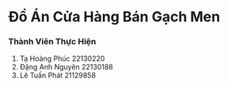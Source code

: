 # Đồ Án Cửa Hàng Bán Gạch Men
### Thành Viên Thực Hiện
1. Tạ Hoàng Phúc 22130220
2. Đặng Anh Nguyên 22130188
3. Lê Tuấn Phát 21129858